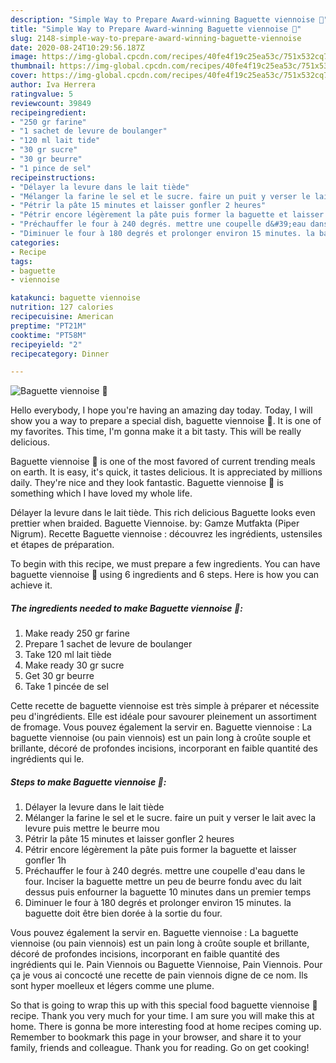```yaml
---
description: "Simple Way to Prepare Award-winning Baguette viennoise 🐻"
title: "Simple Way to Prepare Award-winning Baguette viennoise 🐻"
slug: 2148-simple-way-to-prepare-award-winning-baguette-viennoise
date: 2020-08-24T10:29:56.187Z
image: https://img-global.cpcdn.com/recipes/40fe4f19c25ea53c/751x532cq70/baguette-viennoise-🐻-photo-principale-de-la-recette.jpg
thumbnail: https://img-global.cpcdn.com/recipes/40fe4f19c25ea53c/751x532cq70/baguette-viennoise-🐻-photo-principale-de-la-recette.jpg
cover: https://img-global.cpcdn.com/recipes/40fe4f19c25ea53c/751x532cq70/baguette-viennoise-🐻-photo-principale-de-la-recette.jpg
author: Iva Herrera
ratingvalue: 5
reviewcount: 39849
recipeingredient:
- "250 gr farine"
- "1 sachet de levure de boulanger"
- "120 ml lait tide"
- "30 gr sucre"
- "30 gr beurre"
- "1 pince de sel"
recipeinstructions:
- "Délayer la levure dans le lait tiède"
- "Mélanger la farine le sel et le sucre. faire un puit y verser le lait avec la levure puis mettre le beurre mou"
- "Pétrir la pâte 15 minutes et laisser gonfler 2 heures"
- "Pétrir encore légèrement la pâte puis former la baguette et laisser gonfler 1h"
- "Préchauffer le four à 240 degrés. mettre une coupelle d&#39;eau dans le four. Inciser la baguette mettre un peu de beurre fondu avec du lait dessus puis enfourner la baguette 10 minutes dans un premier temps"
- "Diminuer le four à 180 degrés et prolonger environ 15 minutes. la baguette doit être bien dorée à la sortie du four."
categories:
- Recipe
tags:
- baguette
- viennoise

katakunci: baguette viennoise 
nutrition: 127 calories
recipecuisine: American
preptime: "PT21M"
cooktime: "PT58M"
recipeyield: "2"
recipecategory: Dinner

---
```



![Baguette viennoise 🐻](https://img-global.cpcdn.com/recipes/40fe4f19c25ea53c/751x532cq70/baguette-viennoise-🐻-photo-principale-de-la-recette.jpg)

Hello everybody, I hope you're having an amazing day today. Today, I will show you a way to prepare a special dish, baguette viennoise 🐻. It is one of my favorites. This time, I'm gonna make it a bit tasty. This will be really delicious.

Baguette viennoise 🐻 is one of the most favored of current trending meals on earth. It is easy, it's quick, it tastes delicious. It is appreciated by millions daily. They're nice and they look fantastic. Baguette viennoise 🐻 is something which I have loved my whole life.

Délayer la levure dans le lait tiède. This rich delicious Baguette looks even prettier when braided. Baguette Viennoise. by: Gamze Mutfakta (Piper Nigrum). Recette Baguette viennoise : découvrez les ingrédients, ustensiles et étapes de préparation.


To begin with this recipe, we must prepare a few ingredients. You can have baguette viennoise 🐻 using 6 ingredients and 6 steps. Here is how you can achieve it.

<!--inarticleads1-->

##### The ingredients needed to make Baguette viennoise 🐻:

1. Make ready 250 gr farine
1. Prepare 1 sachet de levure de boulanger
1. Take 120 ml lait tiède
1. Make ready 30 gr sucre
1. Get 30 gr beurre
1. Take 1 pincée de sel


Cette recette de baguette viennoise est très simple à préparer et nécessite peu d&#39;ingrédients. Elle est idéale pour savourer pleinement un assortiment de fromage. Vous pouvez également la servir en. Baguette viennoise : La baguette viennoise (ou pain viennois) est un pain long à croûte souple et brillante, décoré de profondes incisions, incorporant en faible quantité des ingrédients qui le. 

<!--inarticleads2-->

##### Steps to make Baguette viennoise 🐻:

1. Délayer la levure dans le lait tiède
1. Mélanger la farine le sel et le sucre. faire un puit y verser le lait avec la levure puis mettre le beurre mou
1. Pétrir la pâte 15 minutes et laisser gonfler 2 heures
1. Pétrir encore légèrement la pâte puis former la baguette et laisser gonfler 1h
1. Préchauffer le four à 240 degrés. mettre une coupelle d&#39;eau dans le four. Inciser la baguette mettre un peu de beurre fondu avec du lait dessus puis enfourner la baguette 10 minutes dans un premier temps
1. Diminuer le four à 180 degrés et prolonger environ 15 minutes. la baguette doit être bien dorée à la sortie du four.


Vous pouvez également la servir en. Baguette viennoise : La baguette viennoise (ou pain viennois) est un pain long à croûte souple et brillante, décoré de profondes incisions, incorporant en faible quantité des ingrédients qui le. Pain Viennois ou Baguette Viennoise, Pain Viennois. Pour ça je vous ai concocté une recette de pain viennois digne de ce nom. Ils sont hyper moelleux et légers comme une plume. 

So that is going to wrap this up with this special food baguette viennoise 🐻 recipe. Thank you very much for your time. I am sure you will make this at home. There is gonna be more interesting food at home recipes coming up. Remember to bookmark this page in your browser, and share it to your family, friends and colleague. Thank you for reading. Go on get cooking!
